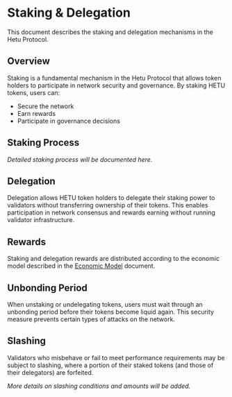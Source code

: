 # Staking & Delegation

This document describes the staking and delegation mechanisms in the Hetu Protocol.

## Overview

Staking is a fundamental mechanism in the Hetu Protocol that allows token holders to participate in network security and governance. By staking HETU tokens, users can:

- Secure the network
- Earn rewards
- Participate in governance decisions

## Staking Process

*Detailed staking process will be documented here.*

## Delegation

Delegation allows HETU token holders to delegate their staking power to validators without transferring ownership of their tokens. This enables participation in network consensus and rewards earning without running validator infrastructure.

## Rewards

Staking and delegation rewards are distributed according to the economic model described in the [Economic Model](./04-06-Economic-Model.md) document.

## Unbonding Period

When unstaking or undelegating tokens, users must wait through an unbonding period before their tokens become liquid again. This security measure prevents certain types of attacks on the network.

## Slashing

Validators who misbehave or fail to meet performance requirements may be subject to slashing, where a portion of their staked tokens (and those of their delegators) are forfeited.

*More details on slashing conditions and amounts will be added.*
